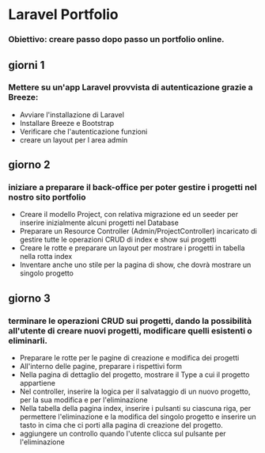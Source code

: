 # Laravel Portfolio

### Obiettivo: creare passo dopo passo un portfolio online.

## giorni 1

### Mettere su un'app Laravel provvista di autenticazione grazie a Breeze:

-   Avviare l'installazione di Laravel
-   Installare Breeze e Bootstrap
-   Verificare che l'autenticazione funzioni
-   creare un layout per l area admin

## giorno 2

### iniziare a preparare il back-office per poter gestire i progetti nel nostro sito portfolio

-   Creare il modello Project, con relativa migrazione ed un seeder per inserire inizialmente alcuni progetti nel Database
-   Preparare un Resource Controller (Admin/ProjectController) incaricato di gestire tutte le operazioni CRUD di index e show sui progetti
-   Creare le rotte e preparare un layout per mostrare i progetti in tabella nella rotta index
-   Inventare anche uno stile per la pagina di show, che dovrà mostrare un singolo progetto

## giorno 3

### terminare le operazioni CRUD sui progetti, dando la possibilità all'utente di creare nuovi progetti, modificare quelli esistenti o eliminarli.

-   Preparare le rotte per le pagine di creazione e modifica dei progetti
-   All'interno delle pagine, preparare i rispettivi form
-   Nella pagina di dettaglio del progetto, mostrare il Type a cui il progetto appartiene
-   Nel controller, inserire la logica per il salvataggio di un nuovo progetto, per la sua modifica e per l'eliminazione
-   Nella tabella della pagina index, inserire i pulsanti su ciascuna riga, per permettere l'eliminazione e la modifica del singolo progetto e inserire un tasto in cima che ci porti alla pagina di creazione del progetto.
-   aggiungere un controllo quando l'utente clicca sul pulsante per l'eliminazione
